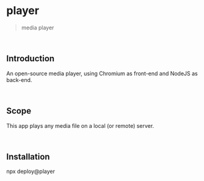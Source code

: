 # player
> media player

<br>

## Introduction
An open-source media player, using Chromium as front-end and NodeJS as back-end.

<br>

## Scope
This app plays any media file on a local (or remote) server.

<br>

## Installation
npx deploy@player
